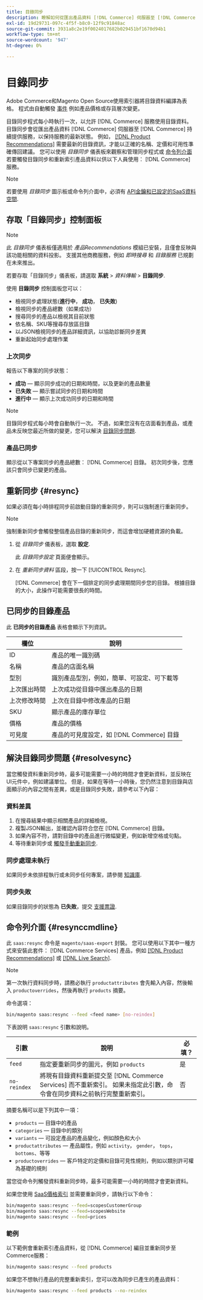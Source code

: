 ```yaml
---
title: 目錄同步
description: 瞭解如何從匯出產品資料 [!DNL Commerce] 伺服器至 [!DNL Commerce Services] 持續提供服務，以保持最新狀態。
exl-id: 19d29731-097c-4f5f-b8c0-12f9c91848ac
source-git-commit: 3931a8c2e19f0024017682b029451bf1670d94b1
workflow-type: tm+mt
source-wordcount: '947'
ht-degree: 0%

---
```


# 目錄同步

Adobe Commerce和Magento Open Source使用索引器將目錄資料編譯為表格。 程式由自動觸發 [事件](https://experienceleague.adobe.com/docs/commerce-admin/systems/tools/index-management.html#events-that-trigger-full-reindexing) 例如產品價格或存貨層次變更。

目錄同步程式每小時執行一次，以允許 [!DNL Commerce] 服務使用目錄資料。 目錄同步會從匯出產品資料 [!DNL Commerce] 伺服器至 [!DNL Commerce] 持續提供服務，以保持服務的最新狀態。 例如， [[!DNL Product Recommendations]](/help/product-recommendations/overview.md) 需要最新的目錄資訊，才能以正確的名稱、定價和可用性準確傳回建議。 您可以使用 _目錄同步_ 儀表板來觀察和管理同步程式或 [命令列介面](#resynccmdline) 若要觸發目錄同步和重新索引產品資料以供以下人員使用： [!DNL Commerce] 服務。

>[!NOTE]
>
> 若要使用 _目錄同步_ 圖示板或命令列介面中，必須有 [API金鑰和已設定的SaaS資料空間](saas.md).

## 存取「目錄同步」控制面板

>[!NOTE]
>
> 此 _目錄同步_ 儀表板僅適用於 _產品Recommendations_ 模組已安裝，且僅會反映與該功能相關的資料投影。 支援其他商務服務，例如 _即時搜尋_ 和 _目錄服務_ 已規劃在未來推出。

若要存取「目錄同步」儀表板，請選取 **系統** > _資料傳輸_ > **目錄同步**.

使用 **目錄同步** 控制面板您可以：

- 檢視同步處理狀態(**進行中**， **成功**， **已失敗**)
- 檢視同步的產品總數（如果成功）
- 搜尋同步的產品以檢視其目前狀態
- 依名稱、SKU等搜尋存放區目錄
- 以JSON檢視同步的產品詳細資訊，以協助診斷同步差異
- 重新起始同步處理作業

### 上次同步

報告以下專案的同步狀態：

- **成功**  — 顯示同步成功的日期和時間，以及更新的產品數量
- **已失敗**  — 顯示嘗試同步的日期和時間
- **進行中**  — 顯示上次成功同步的日期和時間

>[!NOTE]
>
> 目錄同步程式每小時會自動執行一次。 不過，如果您沒有在店面看到產品，或產品未反映您最近所做的變更，您可以解決 [目錄同步問題](#resolvesync).

### 產品已同步

顯示從以下專案同步的產品總數： [!DNL Commerce] 目錄。 初次同步後，您應該只會同步已變更的產品。

## 重新同步 {#resync}

如果必須在每小時排程同步前啟動目錄的重新同步，則可以強制進行重新同步。

>[!NOTE]
>
> 強制重新同步會觸發整個產品目錄的重新同步，而這會增加硬體資源的負載。

1. 從 _目錄同步_ 儀表板，選取 **設定**.

   此 _目錄同步設定_ 頁面便會顯示。

1. 在 _重新同步資料_ 區段，按一下 [!UICONTROL Resync].

   [!DNL Commerce] 會在下一個排定的同步處理期間同步您的目錄。 根據目錄的大小，此操作可能需要很長的時間。


## 已同步的目錄產品

此 **已同步的目錄產品** 表格會顯示下列資訊。

| 欄位 | 說明 |
|---|---|
| ID | 產品的唯一識別碼 |
| 名稱 | 產品的店面名稱 |
| 型別 | 識別產品型別，例如，簡單、可設定、可下載等 |
| 上次匯出時間 | 上次成功從目錄中匯出產品的日期 |
| 上次修改時間 | 上次在目錄中修改產品的日期 |
| SKU | 顯示產品的庫存單位 |
| 價格 | 產品的價格 |
| 可見度 | 產品的可見度設定，如 [!DNL Commerce] 目錄 |

## 解決目錄同步問題 {#resolvesync}

當您觸發資料重新同步時，最多可能需要一小時的時間才會更新資料，並反映在UI元件中，例如建議單位。 但是，如果在等待一小時後，您仍然注意到目錄與店面顯示的內容之間有差異，或是目錄同步失敗，請參考以下內容：

### 資料差異

1. 在搜尋結果中顯示相關產品的詳細檢視。
1. 複製JSON輸出，並確認內容符合您在 [!DNL Commerce] 目錄。
1. 如果內容不符，請對目錄中的產品進行微幅變更，例如新增空格或句點。
1. 等待重新同步或 [觸發手動重新同步](#resync).

### 同步處理未執行

如果同步未依排程執行或未同步任何專案，請參閱 [知識庫](https://experienceleague.adobe.com/docs/commerce-knowledge-base/kb/troubleshooting/miscellaneous/troubleshoot-product-recommendations-module-in-magento-commerce.html).

### 同步失敗

如果目錄同步的狀態為 **已失敗**，提交 [支援票證](https://experienceleague.adobe.com/docs/commerce-knowledge-base/kb/help-center-guide/magento-help-center-user-guide.html#submit-ticket).

## 命令列介面 {#resynccmdline}

此 `saas:resync` 命令是 `magento/saas-export` 封裝。 您可以使用以下其中一種方式來安裝此套件： [!DNL Commerce Services] 產品，例如 [[!DNL Product Recommendations]](/help/product-recommendations/install-configure.md) 或 [[!DNL Live Search]](/help/live-search/install.md).

>[!NOTE]
>
> 第一次執行資料同步時，請務必執行 `productattributes` 會先輸入內容，然後輸入 `productoverrides`，然後再執行 `products` 摘要。

命令選項：

```bash
bin/magento saas:resync --feed <feed name> [no-reindex]
```

下表說明 `saas:resync` 引數和說明。

| 引數 | 說明 | 必填？ |
|---| ---| ---|
| `feed` | 指定要重新同步的圖元，例如 `products` | 是 |
| `no-reindex` | 將現有目錄資料重新提交至 [!DNL Commerce Services] 而不重新索引。 如果未指定此引數，命令會在同步資料之前執行完整重新索引。 | 否 |

摘要名稱可以是下列其中一項：

- `products` — 目錄中的產品
- `categories` — 目錄中的類別
- `variants` — 可設定產品的產品變化，例如顏色和大小
- `productattributes` — 產品屬性，例如 `activity`， `gender`， `tops`， `bottoms`、等等
- `productoverrides` — 客戶特定的定價和目錄可見性規則，例如以類別許可權為基礎的規則

當您從命令列觸發資料重新同步時，最多可能需要一小時的時間才會更新資料。

如果您使用 [SaaS價格索引](../price-index/index.md) 並需要重新同步，請執行以下命令：

```bash
bin/magento saas:resync --feed=scopesCustomerGroup
bin/magento saas:resync --feed=scopesWebsite
bin/magento saas:resync --feed=prices
```

### 範例

以下範例會重新索引產品資料，從 [!DNL Commerce] 編目並重新同步至Commerce服務：

```bash
bin/magento saas:resync --feed products
```

如果您不想執行產品的完整重新索引，您可以改為同步已產生的產品資料：

```bash
bin/magento saas:resync --feed products --no-reindex
```
